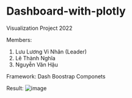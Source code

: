 # Dashboard-with-plotly
Visualization Project 2022

Members:
  1. Lưu Lương Vi Nhân (Leader)
  2. Lê Thành Nghĩa
  3. Nguyễn Văn Hậu

Framework: Dash Boostrap Componets

Result:
![image](https://user-images.githubusercontent.com/93193119/223017370-a343c809-137a-4a77-a013-a58b06a1a175.png)
